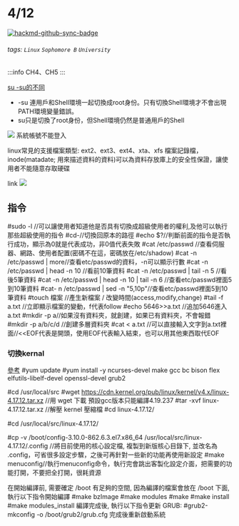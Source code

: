 # 4/12

[![hackmd-github-sync-badge](https://hackmd.io/rMqc-gz9SVq1aIqKcUltKQ/badge)](https://hackmd.io/rMqc-gz9SVq1aIqKcUltKQ)

###### tags: `Linux` `Sophomore B` `University`
:::info
CH4、CH5 
:::


[su -su的不同](https://registerboy.pixnet.net/blog/post/30355556)
* -su 連用戶和Shell環境一起切換成root身份。只有切換Shell環境才不會出現PATH環境變量錯誤。
* su只是切換了root身份，但Shell環境仍然是普通用戶的Shell

![](https://i.imgur.com/VfPQvbu.png)
系統帳號不能登入

linux常見的支援檔案類型: ext2、ext3、ext4、xta、xfs
檔案記錄檔，inode(matadate; 用來描述資料的資料)可以為資料存放庫上的安全性保證，讓使用者不能隨意存取硬碟

link
![](https://i.imgur.com/lSSwOSA.png)

## 指令
#sudo -l //可以讓使用者知道他是否具有切換成超級使用者的權利,及他可以執行那些超級使用的指令
#cd-//切換回原本的路徑
#echo $?//判斷前面的指令是否執行成功，顯示為0就是代表成功，非0值代表失敗
#cat /etc/passwd //查看伺服器、網路、使用者配置(密碼不在這，密碼放在/etc/shadow)
#cat -n /etc/passwd | more//查看etc/passwd的資料，-n可以顯示行數
#cat -n /etc/passwd | head -n 10 //看前10筆資料
#cat -n /etc/passwd | tail -n 5  //看後5筆資料
#cat -n /etc/passwd | head -n 10 | tail -n 6 //查看etc/passwd裡面5到10筆資料
#cat- n /etc/passwd | sed -n "5,10p"//查看etc/passwd裡面5到10筆資料
#touch 檔案 //產生新檔案 / 改變時間(access,modify,change)
#tail -f a.txt //立即顯示檔案的變動，f代表follow
#echo 5646>>a.txt //追加5646進入a.txt 
#mkdir -p a//如果沒有資料夾，就創建，如果已有資料夾，不會報錯
#mkdir -p a/b/c/d //創建多層資料夾
#cat <<EOF > a.txt //可以直接輸入文字到a.txt裡面//<<EOF代表是開頭，使用EOF代表輸入結束，也可以用其他東西取代EOF
### 切換kernal
[參考](https://www.ltsplus.com/linux/rhel-centos-7-compile-kernel)
#yum update
#yum install -y ncurses-devel make gcc bc bison flex elfutils-libelf-devel openssl-devel grub2

#cd /usr/local/src
#wget https://cdn.kernel.org/pub/linux/kernel/v4.x/linux-4.17.12.tar.xz //用 wget 下載
預設gcc版本只能編譯4.19.237
#tar -xvf linux-4.17.12.tar.xz //解壓 kernel 壓縮檔
#cd linux-4.17.12/ 


#cd /usr/local/src/linux-4.17.12/

#cp -v /boot/config-3.10.0-862.6.3.el7.x86_64 /usr/local/src/linux-4.17.12/.config //將目前使用的核心設定檔, 複製到新版核心目錄下, 並改名為 .config，可省很多設定步驟，之後可再針對一些新的功能再使用新設定
#make menuconfig//執行menuconfig命令，執行完會跳出客製化設定介面，把需要的功能打開，不要把全打開，很耗資源

在開始編譯前, 需要確定 /boot 有足夠的空間, 因為編譯的檔案會放在 /boot 下面, 執行以下指令開始編譯
#make bzImage
#make modules
#make
#make install
#make modules_install
編譯完成後, 執行以下指令更新 GRUB:
#grub2-mkconfig -o /boot/grub2/grub.cfg
完成後重新啟動系統